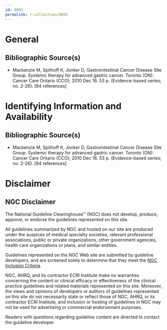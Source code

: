 ```yaml
---
id: 8091
permalink: /:collection/8091
---
```


# General

## Bibliographic Source(s)

- Mackenzie M, Spithoff K, Jonker D, Gastrointestinal Cancer Disease Site Group. Systemic therapy for advanced gastric cancer. Toronto (ON): Cancer Care Ontario (CCO); 2010 Dec 16. 53 p. (Evidence-based series; no. 2-26). [94 references]

# Identifying Information and Availability

## Bibliographic Source(s)

- Mackenzie M, Spithoff K, Jonker D, Gastrointestinal Cancer Disease Site Group. Systemic therapy for advanced gastric cancer. Toronto (ON): Cancer Care Ontario (CCO); 2010 Dec 16. 53 p. (Evidence-based series; no. 2-26). [94 references]

# Disclaimer

## NGC Disclaimer

The National Guideline Clearinghouse™ (NGC) does not develop, produce, approve, or endorse the guidelines represented on this site.

All guidelines summarized by NGC and hosted on our site are produced under the auspices of medical specialty societies, relevant professional associations, public or private organizations, other government agencies, health care organizations or plans, and similar entities.

Guidelines represented on the NGC Web site are submitted by guideline developers, and are screened solely to determine that they meet the [NGC Inclusion Criteria](/help-and-about/summaries/inclusion-criteria).

NGC, AHRQ, and its contractor ECRI Institute make no warranties concerning the content or clinical efficacy or effectiveness of the clinical practice guidelines and related materials represented on this site. Moreover, the views and opinions of developers or authors of guidelines represented on this site do not necessarily state or reflect those of NGC, AHRQ, or its contractor ECRI Institute, and inclusion or hosting of guidelines in NGC may not be used for advertising or commercial endorsement purposes.

Readers with questions regarding guideline content are directed to contact the guideline developer.

